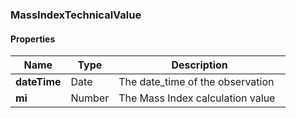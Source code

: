 
[//]: # (CLASS:MassIndexTechnicalValue)

[//]: # (KIND:object)

### MassIndexTechnicalValue

#### Properties

[//]: # (START_DEFINITION)

Name | Type | Description
------------ | ------------- | -------------
**dateTime** | Date | The date_time of the observation &nbsp;
**mi** | Number | The Mass Index calculation value &nbsp;

[//]: # (END_DEFINITION)





